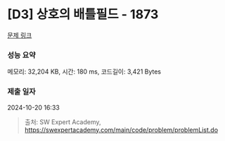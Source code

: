 # [D3] 상호의 배틀필드 - 1873 

[문제 링크](https://swexpertacademy.com/main/code/problem/problemDetail.do?contestProbId=AV5LyE7KD2ADFAXc) 

### 성능 요약

메모리: 32,204 KB, 시간: 180 ms, 코드길이: 3,421 Bytes

### 제출 일자

2024-10-20 16:33



> 출처: SW Expert Academy, https://swexpertacademy.com/main/code/problem/problemList.do